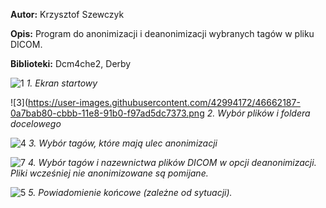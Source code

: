 **Autor:** Krzysztof Szewczyk

**Opis:** Program do anonimizacji i deanonimizacji wybranych tagów w pliku DICOM.

**Biblioteki:** Dcm4che2, Derby

![1](https://user-images.githubusercontent.com/42994172/46662145-ee780a00-cbba-11e8-9546-a6837c3e10be.png)
*1. Ekran startowy*

![3](https://user-images.githubusercontent.com/42994172/46662187-0a7bab80-cbbb-11e8-91b0-f97ad5dc7373.png
*2. Wybór plików i foldera docelowego*

![4](https://user-images.githubusercontent.com/42994172/46662262-3b5be080-cbbb-11e8-8bdb-f3aa8d65df31.png)
*3. Wybór tagów, które mają ulec anonimizacji*

![7](https://user-images.githubusercontent.com/42994172/46662326-65ad9e00-cbbb-11e8-8a60-d375f784c694.png)
*4. Wybór tagów i nazewnictwa plików DICOM w opcji deanonimizacji. Pliki wcześniej nie anonimizowane są pomijane.*

![5](https://user-images.githubusercontent.com/42994172/46662292-49116600-cbbb-11e8-9dc4-c7335112d15f.png)
*5. Powiadomienie końcowe (zależne od sytuacji).*



